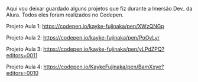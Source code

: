 Aqui vou deixar guardado alguns projetos que fiz durante a Imersão Dev_ da Alura.
Todos eles foram realizados no Codepen.

Projeto Aula 1: https://codepen.io/kayke-fujinaka/pen/XWzQNGp

Projeto Aula 2: https://codepen.io/kayke-fujinaka/pen/PoOvLyr

Projeto Aula 3: https://codepen.io/kayke-fujinaka/pen/yLPdZPQ?editors=0011

Projeto Aula 4: https://codepen.io/KaykeFujinaka/pen/BamXxye?editors=0010